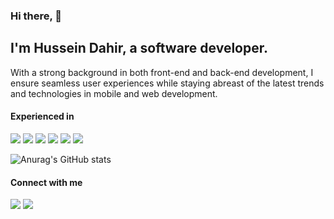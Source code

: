 ### Hi there, 👋

## I'm Hussein Dahir, a software developer.

With a strong background in both front-end and back-end development, I ensure seamless user experiences while staying abreast of the latest trends and technologies in mobile and web development.


#### Experienced in

<p align="left"> 
    <a href="https://reactjs.org/" target="_blank"> <img src="https://img.icons8.com/plasticine/48/000000/react.png"/></a> 
    <a href="https://www.javascript.com/" target="_blank"> <img src="https://img.icons8.com/color/48/000000/javascript.png"/></a> 
    <a href="https://dart.dev" target="_blank"> <img src="https://img.icons8.com/color/48/undefined/dart.png"/></a>
    <a href="https://www.flutter.dev" target="_blank"> <img src="https://img.icons8.com/fluency/48/undefined/flutter.png"/></a> 
      <a href="https://nodejs.org/en" target="_blank"> <img src="https://img.icons8.com/icon/hsPbhkOH4FMe/node-js.png"/></a> 
     <a href="https://nestjs.com/" target="_blank"> <img src="https://icon-icons.com/icon/file-type-nestjs/130355"/></a> 
</p>


![Anurag's GitHub stats](https://github-readme-stats.vercel.app/api?username=husseinmomd)


#### Connect with me

<p align="left">
    <a href="https://www.linkedin.com/in/husseinmomd/" target="_blank"> <img src="https://img.icons8.com/color/48/000000/linkedin.png"/></a>
    <a href="https://twitter.com/HusseinMomd" target="_blank"> <img src="https://img.icons8.com/color/48/000000/twitter--v1.png"/></a>
</a>
</p>
